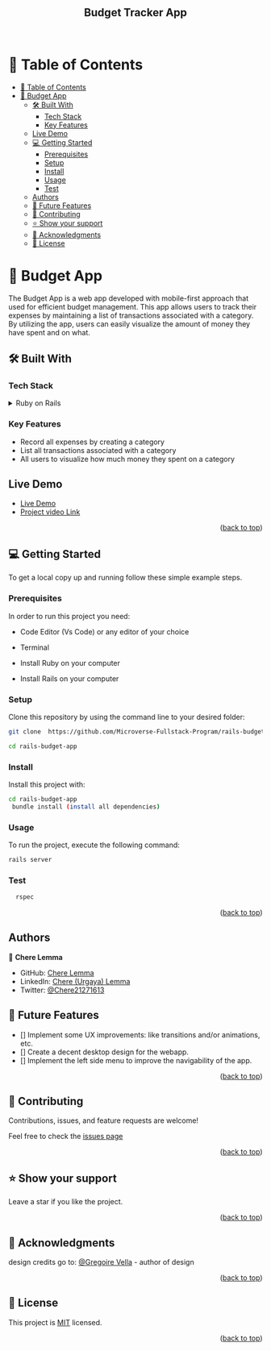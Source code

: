 

<a name="readme-top"></a>

<div align="center">
  <br/>

  <h2><b>Budget Tracker App</b></h2>
<br>
</div>

# 📗 Table of Contents

- [📗 Table of Contents](#-table-of-contents)
- [📖 Budget App](#-budget-app)
  - [🛠 Built With ](#-built-with-)
    - [Tech Stack ](#tech-stack-)
    - [Key Features ](#key-features-)
  - [Live Demo](#live-demo)
  - [💻 Getting Started ](#-getting-started-)
    - [Prerequisites](#prerequisites)
    - [Setup](#setup)
    - [Install](#install)
    - [Usage](#usage)
    - [Test](#test)
  - [Authors ](#authors-)
  - [🔭 Future Features ](#-future-features-)
  - [🤝 Contributing ](#-contributing-)
  - [⭐️ Show your support ](#️-show-your-support-)
  - [🙏 Acknowledgments ](#-acknowledgments-)
  - [📝 License ](#-license-)


# 📖 Budget App<a name="about-project"></a>

The Budget App is a web app developed with mobile-first approach that used for efficient budget management. This app allows users to track their expenses by maintaining a list of transactions associated with a category. By utilizing the app, users can easily visualize the amount of money they have spent and on what.

## 🛠 Built With <a name="built-with"></a>

### Tech Stack <a name="tech-stack"></a>

<details>
  <summary>Ruby on Rails</summary>
  <ul>
    <li><a href="https://ruby-doc.org/3.2.2/">Ruby</a></li>
  </ul>
    <ul>
    <li><a href="https://guides.rubyonrails.org/">Rails</a></li>
  </ul>
</details>

### Key Features <a name="key-features"></a>

- Record all expenses by creating a category
- List all transactions associated with a category
- All users to visualize how much money they spent on a category

## Live Demo

- [Live Demo](https://budget-tracker-pzur.onrender.com/)
- [Project video Link](https://www.loom.com/share/752c6b57b76b42ea8b5528a24d00c47b?sid=39967d9d-27d2-4d08-ab28-12008daed00f)

<p align="right">(<a href="#readme-top">back to top</a>)</p>

## 💻 Getting Started <a name="getting-started"></a>

To get a local copy up and running follow these simple example steps.

### Prerequisites

In order to run this project you need:

- Code Editor (Vs Code) or any editor of your choice

- Terminal

- Install Ruby on your computer

- Install Rails on your computer

### Setup

Clone this repository by using the command line to your desired folder:  

```sh
git clone  https://github.com/Microverse-Fullstack-Program/rails-budget-app

cd rails-budget-app
```

### Install

Install this project with:

```sh
cd rails-budget-app
 bundle install (install all dependencies)
```

### Usage

To run the project, execute the following command:

```sh
rails server
```

### Test

```sh
  rspec
```

<p align="right">(<a href="#readme-top">back to top</a>)</p>

## Authors <a name="authors"></a>

👤 **Chere Lemma**

- GitHub: [Chere Lemma](https://github.com/cherelemma)
- LinkedIn: [Chere (Urgaya) Lemma](https://www.linkedin.com/in/chere-lemma27211613/)
- Twitter: [@Chere21271613](https://twitter.com/Chere21271613)


## 🔭 Future Features <a name="future-features"></a>

- [] Implement some UX improvements: like transitions and/or animations, etc.
- [] Create a decent desktop design for the webapp.
- [] Implement the left side menu to improve the navigability of the app.

<p align="right">(<a href="#readme-top">back to top</a>)</p>


## 🤝 Contributing <a name="contributing"></a>

Contributions, issues, and feature requests are welcome!

Feel free to check the [issues page](https://github.com/Microverse-Fullstack-Program/rails-budget-app/issues)


<p align="right">(<a href="#readme-top">back to top</a>)</p>


## ⭐️ Show your support <a name="support"></a>

Leave a star if you like the project.

<p align="right">(<a href="#readme-top">back to top</a>)</p>

## 🙏 Acknowledgments <a name="acknowledgements"></a>

design credits go to:
[@Gregoire Vella](https://www.behance.net/gallery/19759151/Snapscan-iOs-design-and-branding?tracking_source=) - author of design

<p align="right">(<a href="#readme-top">back to top</a>)</p>

## 📝 License <a name="license"></a>

This project is [MIT](./LICENSE.md) licensed.

<p align="right">(<a href="#readme-top">back to top</a>)</p>
